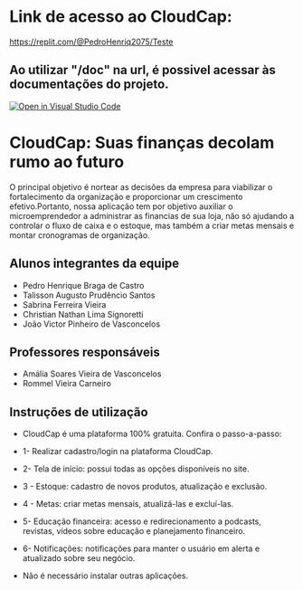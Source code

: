 # Link de acesso ao CloudCap:
https://replit.com/@PedroHenriq2075/Teste 

## Ao utilizar "/doc" na url, é possivel acessar às documentações do projeto.

[![Open in Visual Studio Code](https://classroom.github.com/assets/open-in-vscode-718a45dd9cf7e7f842a935f5ebbe5719a5e09af4491e668f4dbf3b35d5cca122.svg)](https://classroom.github.com/online_ide?assignment_repo_id=10840349&assignment_repo_type=AssignmentRepo)
# CloudCap: Suas finanças decolam rumo ao futuro
O principal objetivo é nortear as decisões da empresa para viabilizar o fortalecimento da organização e proporcionar um crescimento efetivo.Portanto, nossa aplicação tem por objetivo auxiliar o microemprendedor a administrar as financias de sua loja, não só ajudando a controlar o fluxo de caixa e o estoque, mas também a criar metas mensais e montar cronogramas de organização.

## Alunos integrantes da equipe

* Pedro Henrique Braga de Castro
* Talisson Augusto Prudêncio Santos
* Sabrina Ferreira Vieira
* Christian Nathan Lima Signoretti
* João Victor Pinheiro de Vasconcelos

## Professores responsáveis

* Amália Soares Vieira de Vasconcelos
* Rommel Vieira Carneiro

## Instruções de utilização
* CloudCap é uma plataforma 100% gratuita. Confira o passo-a-passo:
  
*  1- Realizar cadastro/login na plataforma CloudCap.
*  2- Tela de início: possui todas as opções disponíveis no site.
*  3 - Estoque: cadastro de novos produtos, atualização e exclusão.
*  4 - Metas: criar metas mensais, atualizá-las e excluí-las.
*  5- Educação financeira: acesso e redirecionamento a podcasts, revistas, vídeos sobre educação e planejamento financeiro.
*  6- Notificações: notificações para manter o usuário em alerta e atualizado sobre seu negócio.

* Não é necessário instalar outras aplicações.


